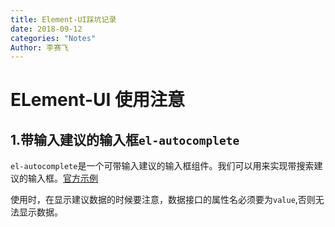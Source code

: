 ```yaml
---
title: Element-UI踩坑记录
date: 2018-09-12
categories: "Notes"
Author: 李赛飞
---
```


# ELement-UI 使用注意

## 1.带输入建议的输入框`el-autocomplete`

`el-autocomplete`是一个可带输入建议的输入框组件。我们可以用来实现带搜索建议的输入框。[官方示例](http://element-cn.eleme.io/#/zh-CN/component/input)

使用时，在显示建议数据的时候要注意，数据接口的属性名必须要为`value`,否则无法显示数据。